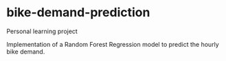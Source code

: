 # bike-demand-prediction
Personal learning project

Implementation of a Random Forest Regression model to predict the hourly bike demand.
